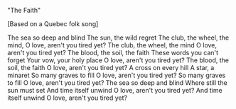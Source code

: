 "The Faith"

[Based on a Quebec folk song]

The sea so deep and blind
The sun, the wild regret
The club, the wheel, the mind,
O love, aren't you tired yet?
The club, the wheel, the mind
O love, aren't you tired yet?
The blood, the soil, the faith
These words you can't forget
Your vow, your holy place
O love, aren't you tired yet?
The blood, the soil, the faith
O love, aren't you tired yet?
A cross on every hill
A star, a minaret
So many graves to fill
O love, aren't you tired yet?
So many graves to fill
O love, aren't you tired yet?
The sea so deep and blind
Where still the sun must set
And time itself unwind
O love, aren't you tired yet?
And time itself unwind
O love, aren't you tired yet?
